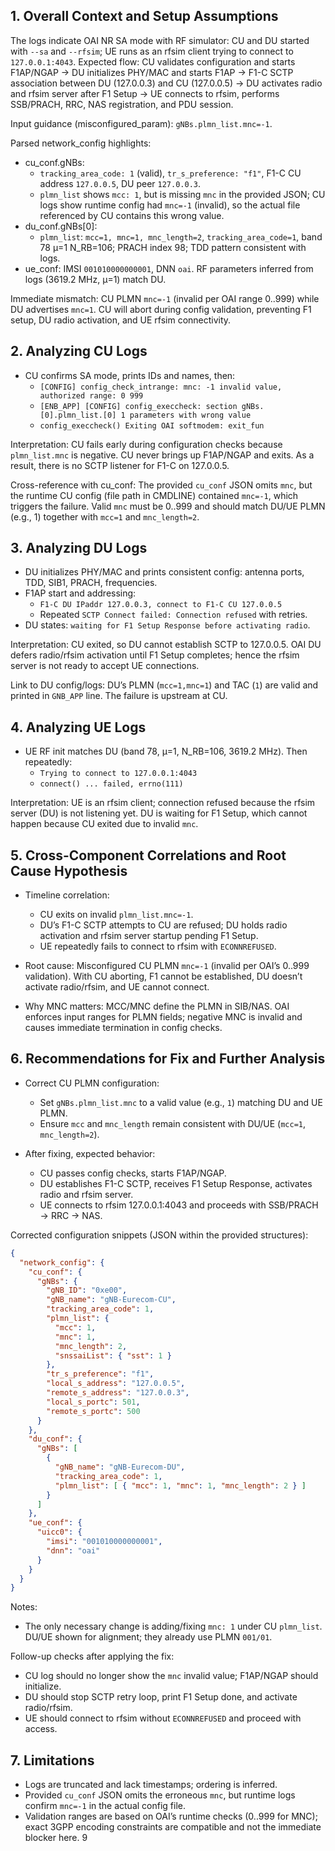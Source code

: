 ## 1. Overall Context and Setup Assumptions
The logs indicate OAI NR SA mode with RF simulator: CU and DU started with `--sa` and `--rfsim`; UE runs as an rfsim client trying to connect to `127.0.0.1:4043`. Expected flow: CU validates configuration and starts F1AP/NGAP → DU initializes PHY/MAC and starts F1AP → F1-C SCTP association between DU (127.0.0.3) and CU (127.0.0.5) → DU activates radio and rfsim server after F1 Setup → UE connects to rfsim, performs SSB/PRACH, RRC, NAS registration, and PDU session.

Input guidance (misconfigured_param): `gNBs.plmn_list.mnc=-1`.

Parsed network_config highlights:
- cu_conf.gNBs:
  - `tracking_area_code: 1` (valid), `tr_s_preference: "f1"`, F1-C CU address `127.0.0.5`, DU peer `127.0.0.3`.
  - `plmn_list` shows `mcc: 1`, but is missing `mnc` in the provided JSON; CU logs show runtime config had `mnc=-1` (invalid), so the actual file referenced by CU contains this wrong value.
- du_conf.gNBs[0]:
  - `plmn_list`: `mcc=1, mnc=1, mnc_length=2`, `tracking_area_code=1`, band 78 µ=1 N_RB=106; PRACH index 98; TDD pattern consistent with logs.
- ue_conf: IMSI `001010000000001`, DNN `oai`. RF parameters inferred from logs (3619.2 MHz, µ=1) match DU.

Immediate mismatch: CU PLMN `mnc=-1` (invalid per OAI range 0..999) while DU advertises `mnc=1`. CU will abort during config validation, preventing F1 setup, DU radio activation, and UE rfsim connectivity.

## 2. Analyzing CU Logs
- CU confirms SA mode, prints IDs and names, then:
  - `[CONFIG] config_check_intrange: mnc: -1 invalid value, authorized range: 0 999`
  - `[ENB_APP] [CONFIG] config_execcheck: section gNBs.[0].plmn_list.[0] 1 parameters with wrong value`
  - `config_execcheck() Exiting OAI softmodem: exit_fun`

Interpretation: CU fails early during configuration checks because `plmn_list.mnc` is negative. CU never brings up F1AP/NGAP and exits. As a result, there is no SCTP listener for F1-C on 127.0.0.5.

Cross-reference with cu_conf: The provided `cu_conf` JSON omits `mnc`, but the runtime CU config (file path in CMDLINE) contained `mnc=-1`, which triggers the failure. Valid `mnc` must be 0..999 and should match DU/UE PLMN (e.g., 1) together with `mcc=1` and `mnc_length=2`.

## 3. Analyzing DU Logs
- DU initializes PHY/MAC and prints consistent config: antenna ports, TDD, SIB1, PRACH, frequencies.
- F1AP start and addressing:
  - `F1-C DU IPaddr 127.0.0.3, connect to F1-C CU 127.0.0.5`
  - Repeated `SCTP Connect failed: Connection refused` with retries.
- DU states: `waiting for F1 Setup Response before activating radio`.

Interpretation: CU exited, so DU cannot establish SCTP to 127.0.0.5. OAI DU defers radio/rfsim activation until F1 Setup completes; hence the rfsim server is not ready to accept UE connections.

Link to DU config/logs: DU’s PLMN (`mcc=1,mnc=1`) and TAC (`1`) are valid and printed in `GNB_APP` line. The failure is upstream at CU.

## 4. Analyzing UE Logs
- UE RF init matches DU (band 78, µ=1, N_RB=106, 3619.2 MHz). Then repeatedly:
  - `Trying to connect to 127.0.0.1:4043`
  - `connect() ... failed, errno(111)`

Interpretation: UE is an rfsim client; connection refused because the rfsim server (DU) is not listening yet. DU is waiting for F1 Setup, which cannot happen because CU exited due to invalid `mnc`.

## 5. Cross-Component Correlations and Root Cause Hypothesis
- Timeline correlation:
  - CU exits on invalid `plmn_list.mnc=-1`.
  - DU’s F1-C SCTP attempts to CU are refused; DU holds radio activation and rfsim server startup pending F1 Setup.
  - UE repeatedly fails to connect to rfsim with `ECONNREFUSED`.

- Root cause: Misconfigured CU PLMN `mnc=-1` (invalid per OAI’s 0..999 validation). With CU aborting, F1 cannot be established, DU doesn’t activate radio/rfsim, and UE cannot connect.

- Why MNC matters: MCC/MNC define the PLMN in SIB/NAS. OAI enforces input ranges for PLMN fields; negative MNC is invalid and causes immediate termination in config checks.

## 6. Recommendations for Fix and Further Analysis
- Correct CU PLMN configuration:
  - Set `gNBs.plmn_list.mnc` to a valid value (e.g., `1`) matching DU and UE PLMN.
  - Ensure `mcc` and `mnc_length` remain consistent with DU/UE (`mcc=1`, `mnc_length=2`).

- After fixing, expected behavior:
  - CU passes config checks, starts F1AP/NGAP.
  - DU establishes F1-C SCTP, receives F1 Setup Response, activates radio and rfsim server.
  - UE connects to rfsim 127.0.0.1:4043 and proceeds with SSB/PRACH → RRC → NAS.

Corrected configuration snippets (JSON within the provided structures):

```json
{
  "network_config": {
    "cu_conf": {
      "gNBs": {
        "gNB_ID": "0xe00",
        "gNB_name": "gNB-Eurecom-CU",
        "tracking_area_code": 1,
        "plmn_list": {
          "mcc": 1,
          "mnc": 1,
          "mnc_length": 2,
          "snssaiList": { "sst": 1 }
        },
        "tr_s_preference": "f1",
        "local_s_address": "127.0.0.5",
        "remote_s_address": "127.0.0.3",
        "local_s_portc": 501,
        "remote_s_portc": 500
      }
    },
    "du_conf": {
      "gNBs": [
        {
          "gNB_name": "gNB-Eurecom-DU",
          "tracking_area_code": 1,
          "plmn_list": [ { "mcc": 1, "mnc": 1, "mnc_length": 2 } ]
        }
      ]
    },
    "ue_conf": {
      "uicc0": {
        "imsi": "001010000000001",
        "dnn": "oai"
      }
    }
  }
}
```

Notes:
- The only necessary change is adding/fixing `mnc: 1` under CU `plmn_list`. DU/UE shown for alignment; they already use PLMN `001/01`.

Follow-up checks after applying the fix:
- CU log should no longer show the `mnc` invalid value; F1AP/NGAP should initialize.
- DU should stop SCTP retry loop, print F1 Setup done, and activate radio/rfsim.
- UE should connect to rfsim without `ECONNREFUSED` and proceed with access.

## 7. Limitations
- Logs are truncated and lack timestamps; ordering is inferred.
- Provided `cu_conf` JSON omits the erroneous `mnc`, but runtime logs confirm `mnc=-1` in the actual config file.
- Validation ranges are based on OAI’s runtime checks (0..999 for MNC); exact 3GPP encoding constraints are compatible and not the immediate blocker here.
9